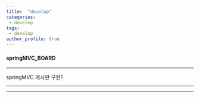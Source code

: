 ```yaml
---
title:  "develop"
categories:
 - develop  
tags:
 - develop    
author_profile: true
---
```

#### springMVC_BOARD

* * *
springMVC 게시판 구현1
* * *
* * *

